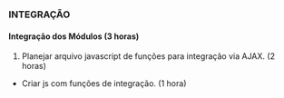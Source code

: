 ### INTEGRAÇÃO

#### Integração dos Módulos (3 horas)
1. Planejar arquivo javascript de funções para integração via AJAX. (2 horas)
* Criar js com funções de integração. (1 hora)